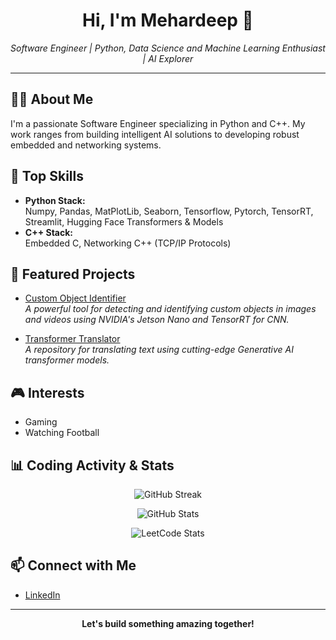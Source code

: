 <h1 align="center">Hi, I'm Mehardeep 👋</h1>
<p align="center">
  <em>Software Engineer | Python, Data Science and Machine Learning Enthusiast | AI Explorer</em>
</p>

---

## 🧑‍💻 About Me

I'm a passionate Software Engineer specializing in Python and C++. My work ranges from building intelligent AI solutions to developing robust embedded and networking systems.

## 🚀 Top Skills

- **Python Stack:**  
  Numpy, Pandas, MatPlotLib, Seaborn, Tensorflow, Pytorch, TensorRT, Streamlit, Hugging Face Transformers & Models
- **C++ Stack:**  
  Embedded C, Networking C++ (TCP/IP Protocols)

## 🌟 Featured Projects

- [Custom Object Identifier](https://github.com/Mehardeep79/custom-object-identifier)  
  *A powerful tool for detecting and identifying custom objects in images and videos using NVIDIA's Jetson Nano and TensorRT for CNN.*

- [Transformer Translator](https://github.com/Mehardeep79/transformer-translator)  
  *A repository for translating text using cutting-edge Generative AI transformer models.*

## 🎮 Interests

- Gaming
- Watching Football

## 📊 Coding Activity & Stats

<p align="center">
  <!-- GitHub Streak Stats -->
  <img src="https://github-readme-streak-stats.herokuapp.com/?user=Mehardeep79" alt="GitHub Streak" />
</p>
<p align="center">
  <!-- GitHub Stats -->
  <img src="https://github-readme-stats.vercel.app/api?username=Mehardeep79&show_icons=true&theme=default" alt="GitHub Stats" />
</p>
<p align="center">
  <!-- LeetCode Stats -->
  <img src="https://leetcard.jacoblin.cool/Mehardeep7?theme=light&ext=activity" alt="LeetCode Stats" />
</p>

## 📫 Connect with Me

- [LinkedIn](https://www.linkedin.com/in/mehardeep-singh-sandhu/)

---

<p align="center">
  <b>Let's build something amazing together!</b>
</p>
